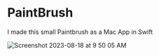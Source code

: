 # PaintBrush
I made this small Paintbrush as a Mac App in Swift


![Screenshot 2023-08-18 at 9 50 05 AM](https://github.com/angelosstaboulis/PaintBrush/assets/79055304/34beb297-889b-4ced-ac96-11da802ee82d)
